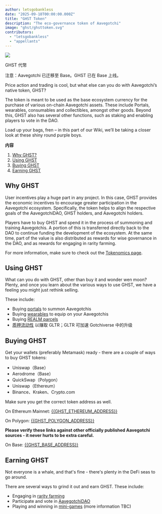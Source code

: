 ```yaml
---
author: letsgobankless
date: "2025-09-18T00:00:00.000Z"
title: "GHST Token"
description: "The eco-governance token of Aavegotchi"
image: "ghst/ghsttoken.svg"
contributors:
  - "letsgobankless"
  - "appellants"
---
```


<div class="headerImageContainer">
<img class="headerImage" src="/ghst/ghst.gif">
<p class="headerImageText">GHST 代幣</p>
</div>

注意：Aavegotchi 已迁移至 Base。GHST 已在 Base 上线。

Price action and trading is cool, but what else can you do with Aavegotchi’s native token, GHST?

The token is meant to be used as the base ecosystem currency for the purchase of various on-chain Aavegotchi assets. These include Portals, wearables, consumables and collectibles, amongst other goods. Beyond this, GHST also has several other functions, such as staking and enabling players to vote in the DAO.

Load up your bags, fren – in this part of our Wiki, we’ll be taking a closer look at these shiny round purple boys.

<div class="contentsBox">

**内容**

<ol>
<li><a href=#why-ghst>Why GHST?</a></li>
<li><a href=#using-ghst>Using GHST</a></li>
<li><a href=#buying-ghst>Buying GHST</a></li>
<li><a href=#earning-ghst>Earning GHST</a></li>
</ol>

</div>

## Why GHST

User incentives play a huge part in any project. In this case, GHST provides the economic incentives to encourage greater participation in the Aavegotchi ecosystem. Specifically, the token helps to align the respective goals of the AavegotchiDAO, GHST holders, and Aavegotchi holders.

Players have to buy GHST and spend it in the process of summoning and training Aavegotchis. A portion of this is transferred directly back to the DAO to continue funding the development of the ecosystem. At the same time, part of the value is also distributed as rewards for wise governance in the DAO, and as rewards for engaging in rarity farming.

For more information, make sure to check out the [Tokenomics page](/tokenomics).

## Using GHST

What can you do with GHST, other than buy it and wonder wen moon? Plenty, and once you learn about the various ways to use GHST, we have a feeling you might just rethink selling.

These include:

- Buying [portals](/portals) to summon Aavegotchis
- Buying [wearables](/wearables) to equip on your Aavegotchis
- Buying [REALM parcels](/gotchiverse)
- [质押流动性](/staking) 以赚取 GLTR；GLTR 可加速 Gotchiverse 中的升级

## Buying GHST

Get your wallets (preferably Metamask) ready - there are a couple of ways to buy GHST tokens:

- Uniswap（Base）
- Aerodrome（Base）
- QuickSwap（Polygon）
- Uniswap（Ethereum）
- Binance、Kraken、Crypto.com

Make sure you get the correct token address as well.

On Ethereum Mainnet: [{{GHST_ETHEREUM_ADDRESS}}](https://etherscan.io/token/{{GHST_ETHEREUM_ADDRESS}})

On Polygon: [{{GHST_POLYGON_ADDRESS}}](https://explorer-mainnet.maticvigil.com/address/{{GHST_POLYGON_ADDRESS}}/transactions)

**Please verify these links against other officially published Aavegotchi sources - it never hurts to be extra careful.**

On Base: [{{GHST_BASE_ADDRESS}}](https://basescan.org/token/{{GHST_BASE_ADDRESS}})

## Earning GHST

Not everyone is a whale, and that's fine - there's plenty in the DeFi seas to go around.

There are several ways to grind it out and earn GHST. These include:

- Engaging in [rarity farming](/rarity-farming)
- Participate and vote in [AavegotchiDAO](/dao)
- Playing and winning in [mini-games](/minigames) (more information TBC)
